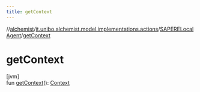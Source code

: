 ```yaml
---
title: getContext
---
```

//[alchemist](../../../index.html)/[it.unibo.alchemist.model.implementations.actions](../index.html)/[SAPERELocalAgent](index.html)/[getContext](get-context.html)



# getContext



[jvm]\
fun [getContext](get-context.html)(): [Context](../../it.unibo.alchemist.model.interfaces/-context/index.html)




